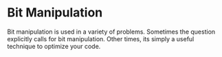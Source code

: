 # Bit Manipulation

Bit manipulation is used in a variety of problems. Sometimes the question explicitly calls for bit manipulation. Other times, its simply a useful technique to optimize your code.

